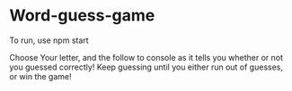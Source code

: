 # Word-guess-game

To run, use npm start 

Choose Your letter, and the follow to console as it tells you whether or not you guessed correctly!
Keep guessing until you either run out of guesses, or win the game!
